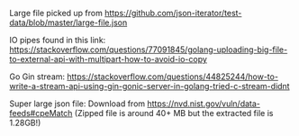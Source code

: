 Large file picked up from https://github.com/json-iterator/test-data/blob/master/large-file.json

IO pipes found in this link: https://stackoverflow.com/questions/77091845/golang-uploading-big-file-to-external-api-with-multipart-how-to-avoid-io-copy

Go Gin stream: https://stackoverflow.com/questions/44825244/how-to-write-a-stream-api-using-gin-gonic-server-in-golang-tried-c-stream-didnt

Super large json file: Download from https://nvd.nist.gov/vuln/data-feeds#cpeMatch (Zipped file is around 40+ MB but the extracted file is 1.28GB!)